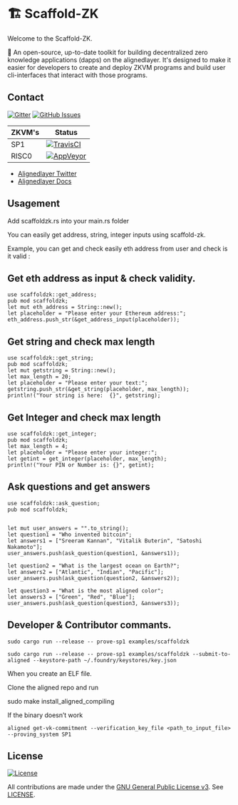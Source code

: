 # 🏗 Scaffold-ZK
Welcome to the Scaffold-ZK.

🧪 An open-source, up-to-date toolkit for building decentralized zero knowledge applications (dapps) on the alignedlayer. It's designed to make it easier for developers to create and deploy ZKVM programs and build user cli-interfaces that interact with those programs.


## Contact

[![Gitter](https://img.shields.io/gitter/room/nwjs/nw.js.svg)](https://x.com/yasinaktimur/)
[![GitHub Issues](https://img.shields.io/badge/open%20issues-0-yellow.svg)](https://github.com/omgbbqhaxx/zkmine/issues)

ZKVM's | Status
---------------- | ----------
SP1 | [![TravisCI](https://img.shields.io/badge/build-passing-brightgreen.svg)](https://travis-ci.org/cloudbank/cloudbank-github)
RISC0         | [![AppVeyor](https://img.shields.io/badge/build-passing-brightgreen.svg)](https://ci.appveyor.com/project/cloudbank/cloudbank-github)


-  [Alignedlayer Twitter](https://x.com/alignedlayer)
-  [Alignedlayer Docs](https://docs.alignedlayer.com)

## Usagement


Add scaffoldzk.rs into your main.rs folder

You can easily get address, string, integer inputs using scaffold-zk.

Example, you can get and check easily eth address from user and check is it valid : 


## Get eth address as input & check validity.

```shell
use scaffoldzk::get_address;
pub mod scaffoldzk;
let mut eth_address = String::new();
let placeholder = "Please enter your Ethereum address:";
eth_address.push_str(&get_address_input(placeholder)); 
```


## Get string and check max length

```shell
use scaffoldzk::get_string;
pub mod scaffoldzk;
let mut getstring = String::new();
let max_length = 20;  
let placeholder = "Please enter your text:";
getstring.push_str(&get_string(placeholder, max_length)); 
println!("Your string is here:  {}", getstring);
```

## Get Integer and check max length

```shell
use scaffoldzk::get_integer;
pub mod scaffoldzk;
let max_length = 4;  
let placeholder = "Please enter your integer:";
let getint = get_integer(placeholder, max_length); 
println!("Your PIN or Number is: {}", getint); 
```


## Ask questions and get answers

```shell
use scaffoldzk::ask_question;
pub mod scaffoldzk;


let mut user_answers = "".to_string();
let question1 = "Who invented bitcoin";
let answers1 = ["Sreeram Kannan", "Vitalik Buterin", "Satoshi Nakamoto"];
user_answers.push(ask_question(question1, &answers1));

let question2 = "What is the largest ocean on Earth?";
let answers2 = ["Atlantic", "Indian", "Pacific"];
user_answers.push(ask_question(question2, &answers2));

let question3 = "What is the most aligned color";
let answers3 = ["Green", "Red", "Blue"];
user_answers.push(ask_question(question3, &answers3));
```















## Developer & Contributor commants.

```shell
sudo cargo run --release -- prove-sp1 examples/scaffoldzk

sudo cargo run --release -- prove-sp1 examples/scaffoldzk --submit-to-aligned --keystore-path ~/.foundry/keystores/key.json
```

When you create an ELF file.

Clone the aligned repo and run 

sudo make install_aligned_compiling

If the binary doesn’t work

```shell
aligned get-vk-commitment --verification_key_file <path_to_input_file> --proving_system SP1
```

## License

[![License](https://img.shields.io/github/license/ethereum/cpp-ethereum.svg)](LICENSE)

All contributions are made under the [GNU General Public License v3](https://www.gnu.org/licenses/gpl-3.0.en.html). See [LICENSE](LICENSE).
